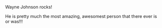 Wayne Johnson rocks!

He is pretty much the most amazing, awesomest person that there ever is or was!!!